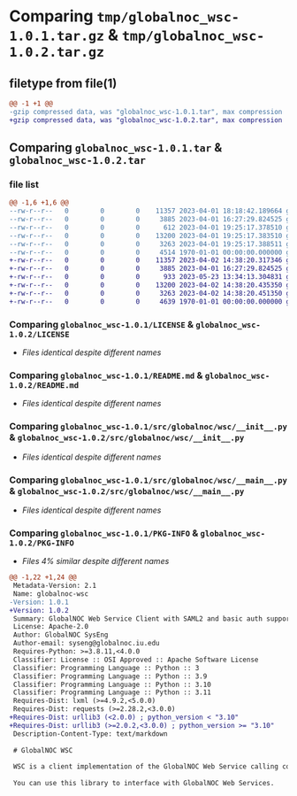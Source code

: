 # Comparing `tmp/globalnoc_wsc-1.0.1.tar.gz` & `tmp/globalnoc_wsc-1.0.2.tar.gz`

## filetype from file(1)

```diff
@@ -1 +1 @@
-gzip compressed data, was "globalnoc_wsc-1.0.1.tar", max compression
+gzip compressed data, was "globalnoc_wsc-1.0.2.tar", max compression
```

## Comparing `globalnoc_wsc-1.0.1.tar` & `globalnoc_wsc-1.0.2.tar`

### file list

```diff
@@ -1,6 +1,6 @@
--rw-r--r--   0        0        0    11357 2023-04-01 18:18:42.189664 globalnoc_wsc-1.0.1/LICENSE
--rw-r--r--   0        0        0     3885 2023-04-01 16:27:29.824525 globalnoc_wsc-1.0.1/README.md
--rw-r--r--   0        0        0      612 2023-04-01 19:25:17.378510 globalnoc_wsc-1.0.1/pyproject.toml
--rw-r--r--   0        0        0    13200 2023-04-01 19:25:17.383510 globalnoc_wsc-1.0.1/src/globalnoc/wsc/__init__.py
--rw-r--r--   0        0        0     3263 2023-04-01 19:25:17.388511 globalnoc_wsc-1.0.1/src/globalnoc/wsc/__main__.py
--rw-r--r--   0        0        0     4514 1970-01-01 00:00:00.000000 globalnoc_wsc-1.0.1/PKG-INFO
+-rw-r--r--   0        0        0    11357 2023-04-02 14:38:20.317346 globalnoc_wsc-1.0.2/LICENSE
+-rw-r--r--   0        0        0     3885 2023-04-01 16:27:29.824525 globalnoc_wsc-1.0.2/README.md
+-rw-r--r--   0        0        0      933 2023-05-23 13:34:13.304831 globalnoc_wsc-1.0.2/pyproject.toml
+-rw-r--r--   0        0        0    13200 2023-04-02 14:38:20.435350 globalnoc_wsc-1.0.2/src/globalnoc/wsc/__init__.py
+-rw-r--r--   0        0        0     3263 2023-04-02 14:38:20.451350 globalnoc_wsc-1.0.2/src/globalnoc/wsc/__main__.py
+-rw-r--r--   0        0        0     4639 1970-01-01 00:00:00.000000 globalnoc_wsc-1.0.2/PKG-INFO
```

### Comparing `globalnoc_wsc-1.0.1/LICENSE` & `globalnoc_wsc-1.0.2/LICENSE`

 * *Files identical despite different names*

### Comparing `globalnoc_wsc-1.0.1/README.md` & `globalnoc_wsc-1.0.2/README.md`

 * *Files identical despite different names*

### Comparing `globalnoc_wsc-1.0.1/src/globalnoc/wsc/__init__.py` & `globalnoc_wsc-1.0.2/src/globalnoc/wsc/__init__.py`

 * *Files identical despite different names*

### Comparing `globalnoc_wsc-1.0.1/src/globalnoc/wsc/__main__.py` & `globalnoc_wsc-1.0.2/src/globalnoc/wsc/__main__.py`

 * *Files identical despite different names*

### Comparing `globalnoc_wsc-1.0.1/PKG-INFO` & `globalnoc_wsc-1.0.2/PKG-INFO`

 * *Files 4% similar despite different names*

```diff
@@ -1,22 +1,24 @@
 Metadata-Version: 2.1
 Name: globalnoc-wsc
-Version: 1.0.1
+Version: 1.0.2
 Summary: GlobalNOC Web Service Client with SAML2 and basic auth support
 License: Apache-2.0
 Author: GlobalNOC SysEng
 Author-email: syseng@globalnoc.iu.edu
 Requires-Python: >=3.8.11,<4.0.0
 Classifier: License :: OSI Approved :: Apache Software License
 Classifier: Programming Language :: Python :: 3
 Classifier: Programming Language :: Python :: 3.9
 Classifier: Programming Language :: Python :: 3.10
 Classifier: Programming Language :: Python :: 3.11
 Requires-Dist: lxml (>=4.9.2,<5.0.0)
 Requires-Dist: requests (>=2.28.2,<3.0.0)
+Requires-Dist: urllib3 (<2.0.0) ; python_version < "3.10"
+Requires-Dist: urllib3 (>=2.0.2,<3.0.0) ; python_version >= "3.10"
 Description-Content-Type: text/markdown
 
 # GlobalNOC WSC
 
 WSC is a client implementation of the GlobalNOC Web Service calling convention.
 
 You can use this library to interface with GlobalNOC Web Services.
```

